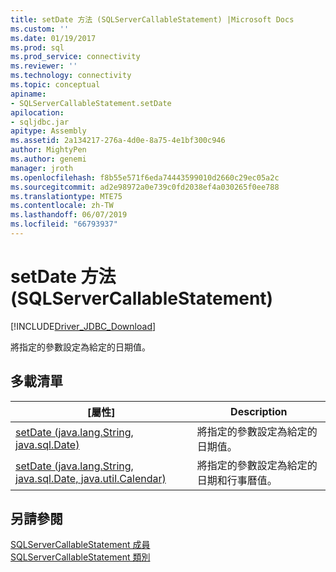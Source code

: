 ```yaml
---
title: setDate 方法 (SQLServerCallableStatement) |Microsoft Docs
ms.custom: ''
ms.date: 01/19/2017
ms.prod: sql
ms.prod_service: connectivity
ms.reviewer: ''
ms.technology: connectivity
ms.topic: conceptual
apiname:
- SQLServerCallableStatement.setDate
apilocation:
- sqljdbc.jar
apitype: Assembly
ms.assetid: 2a134217-276a-4d0e-8a75-4e1bf300c946
author: MightyPen
ms.author: genemi
manager: jroth
ms.openlocfilehash: f8b55e571f6eda74443599010d2660c29ec05a2c
ms.sourcegitcommit: ad2e98972a0e739c0fd2038ef4a030265f0ee788
ms.translationtype: MTE75
ms.contentlocale: zh-TW
ms.lasthandoff: 06/07/2019
ms.locfileid: "66793937"
---
```

# <a name="setdate-method-sqlservercallablestatement"></a>setDate 方法 (SQLServerCallableStatement)
[!INCLUDE[Driver_JDBC_Download](../../../includes/driver_jdbc_download.md)]

  將指定的參數設定為給定的日期值。  
  
## <a name="overload-list"></a>多載清單  
  
|[屬性]|Description|  
|----------|-----------------|  
|[setDate (java.lang.String, java.sql.Date)](../../../connect/jdbc/reference/setdate-method-java-lang-string-java-sql-date.md)|將指定的參數設定為給定的日期值。|  
|[setDate (java.lang.String, java.sql.Date, java.util.Calendar)](../../../connect/jdbc/reference/setdate-method-java-lang-string-java-sql-date-java-util-calendar.md)|將指定的參數設定為給定的日期和行事曆值。|  
  
## <a name="see-also"></a>另請參閱  
 [SQLServerCallableStatement 成員](../../../connect/jdbc/reference/sqlservercallablestatement-members.md)   
 [SQLServerCallableStatement 類別](../../../connect/jdbc/reference/sqlservercallablestatement-class.md)  
  
  
